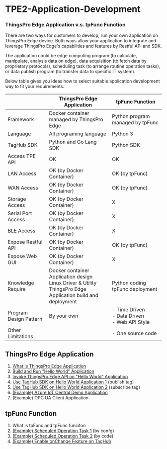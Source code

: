 # TPE2-Application-Development

### ThingsPro Edge Application v.s. tpFunc Function
There are two ways for customers to develop, run your own application on ThingsPro Edge device. Both ways allow your application to integrate and leverage ThingsPro Edge's capabilities and features by Restful API and SDK.

The application could be edge computing program (to calculate, manipulate, analysis data on edge), data acquisition (to fetch data by proprietary protocols), scheduling task (to arrange routine operation tasks), or data publish program (to transfer data to specific IT system).

Below table gives you ideas how to select suitable application development way to fit your requirements.

|                        | ThingsPro Edge Application                                   | tpFunc Function                                       |
| ---------------------- | ------------------------------------------------------------ | ----------------------------------------------------- |
| Framework              | Docker container managed by ThingsPro Edge                   | Python program managed by tpFunc                      |
| Language               | All programing language                                      | Python 3                                              |
| TagHub SDK             | Python and Go Lang SDK                                       | Python SDK                                            |
| Access TPE API         | OK                                                           | OK                                                    |
| LAN Access             | OK (by Docker Container)                                     | OK (by tpFunc)                                        |
| WAN Access             | OK (by Docker Container)                                     | OK (by tpFunc)                                        |
| Storage Access         | OK (by Docker Container)                                     | X                                                     |
| Serial Port Access     | OK (by Docker Container)                                     | X                                                     |
| BLE Access             | OK (by Docker Container)                                     | X                                                     |
| Expose Restful API     | OK (by Docker Container)                                     | OK (by tpFunc)                                        |
| Expose Web GUI         | OK (by Docker Container)                                     | X                                                     |
| Knowledge Require      | Docker container<br />Application design<br />Linux Driver & Utility<br />ThingsPro Edge Application build and deployment | Python coding<br />tpFunc deployment                  |
| Program Design Pattern | By your own                                                  | - Time Driven<br />- Data Driven<br />- Web API Style |
| Other Limitations      |                                                              | - One source code                                     |




## ThingsPro Edge Application

1. <a href="documents/What%20is%20ThingsPro%20Edge%20Appliation.md">What is ThingsPro Edge Application</a>
2. <a href="documents/Build%20and%20Run%20Hello%20World%20Application.md">Build and Run "Hello World" Application</a>
3. <a href="documents/Invoke%20ThingsPro%20Edge%20API%20on%20Hello%20World%20Application.md">Invoke ThingsPro Edge API on "Hello World" Application</a>
4. <a href="documents/Use%20TagHub%20SDK%20on%20Hello%20World%20Application%201.md">Use TagHub SDK on Hello World Application 1</a> (publish tag)
5. <a href="documents/Use%20TagHub%20SDK%20on%20Hello%20World%20Application%202.md">Use TagHub SDK on Hello World Application 2</a> (subscribe tag)
6. <a href="documents/Azure%20IoT%20Central.md">(Example) Azure IoT Central Demo Application</a>
7. (Example) OPC UA Client Application

## tpFunc Function
1. What is tpFunc and tpFunc funciton
2. <a href="documents/Scheduled%20Operation%20Task%201.md">(Example) Scheduled Operation Task 1</a> (by confg)
3. <a href="documents/Scheduled%20Operation%20Task%202.md">(Example) Scheduled Operation Task 2</a> (by code)
4. <a href="documents/Enable%20onChange%20Feature%20on%20TagHub.md">(Example) Enable onChange Feature on TagHub</a> 
